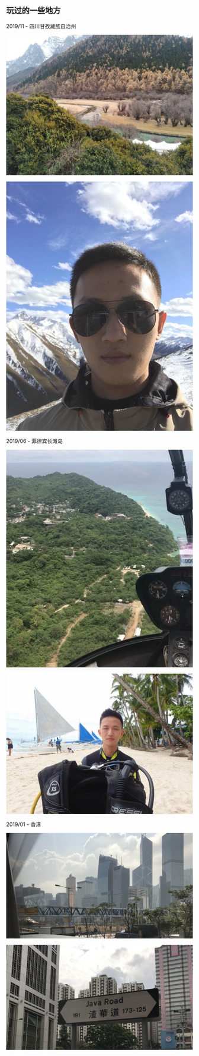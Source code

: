 #### 

## 玩过的一些地方



2019/11 - 四川甘孜藏族自治州

![](about.img/2019-11-Tibetan-area-DaochengYading.jpg)

![](about.img/2019-11-Tibetan-area-Selfie.jpg)



2019/06 - 菲律宾长滩岛

![](about.img/2019-06-Philippines-Boracay-Helicopter.png)

![](about.img/2019-06-Philippines-Boracay-diving.jpg)



2019/01 - 香港

![](about.img/2019-01-HongKong-narrow-building.jpg)

![](about.img/2019-01-HongKong-Java-Road.jpg)